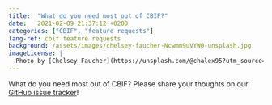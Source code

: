 ```yaml
---
title:  "What do you need most out of CBIF?"
date:   2021-02-09 21:37:12 +0200
categories: ["CBIF", "feature requests"]
lang-ref: cbif feature requests
background: /assets/images/chelsey-faucher-Ncwmm9uVYW0-unsplash.jpg
imageLicense: |
  Photo by [Chelsey Faucher](https://unsplash.com/@chalex95?utm_source=unsplash&amp;utm_medium=referral&amp;utm_content=creditCopyText) on [Unsplash](https://unsplash.com/?utm_source=unsplash&utm_medium=referral&utm_content=creditCopyText)
---
```

What do you need most out of CBIF? Please share your thoughts on our [GitHub issue tracker](https://github.com/gbif/hp-canadian-biodiversity/issues)!
